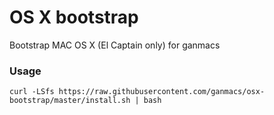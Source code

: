 # OS X bootstrap

Bootstrap MAC OS X (El Captain only) for ganmacs

### Usage

```
curl -LSfs https://raw.githubusercontent.com/ganmacs/osx-bootstrap/master/install.sh | bash
```


